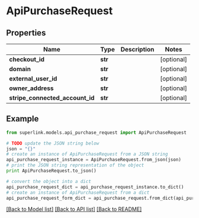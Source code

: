 # ApiPurchaseRequest


## Properties
Name | Type | Description | Notes
------------ | ------------- | ------------- | -------------
**checkout_id** | **str** |  | [optional] 
**domain** | **str** |  | [optional] 
**external_user_id** | **str** |  | [optional] 
**owner_address** | **str** |  | [optional] 
**stripe_connected_account_id** | **str** |  | [optional] 

## Example

```python
from superlink.models.api_purchase_request import ApiPurchaseRequest

# TODO update the JSON string below
json = "{}"
# create an instance of ApiPurchaseRequest from a JSON string
api_purchase_request_instance = ApiPurchaseRequest.from_json(json)
# print the JSON string representation of the object
print ApiPurchaseRequest.to_json()

# convert the object into a dict
api_purchase_request_dict = api_purchase_request_instance.to_dict()
# create an instance of ApiPurchaseRequest from a dict
api_purchase_request_form_dict = api_purchase_request.from_dict(api_purchase_request_dict)
```
[[Back to Model list]](../README.md#documentation-for-models) [[Back to API list]](../README.md#documentation-for-api-endpoints) [[Back to README]](../README.md)


